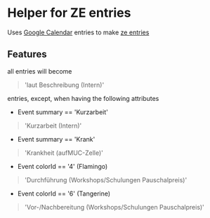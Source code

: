 # Helper for ZE entries
Uses [Google Calendar](https://calendar.google.com/) entries to make [ze entries](https://ze.it-agile.de/)

## Features
all entries will become 
> 'laut Beschreibung (Intern)'

entries, except, when having the following attributes
* Event summary == 'Kurzarbeit' 
> 'Kurzarbeit (Intern)'

* Event summary == 'Krank'
> 'Krankheit (aufMUC-Zelle)'

* Event colorId == '4' (Flamingo)
> 'Durchführung (Workshops/Schulungen Pauschalpreis)'

* Event colorId == '6' (Tangerine)
> 'Vor-/Nachbereitung (Workshops/Schulungen Pauschalpreis)'
